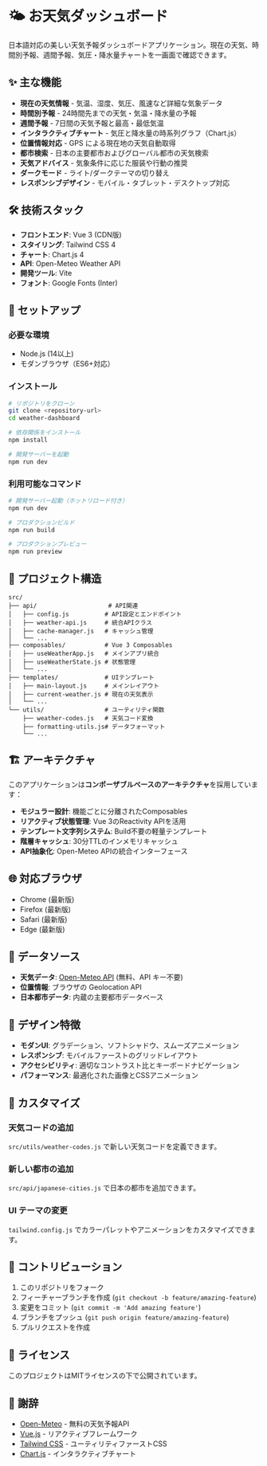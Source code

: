 # 🌤️ お天気ダッシュボード

日本語対応の美しい天気予報ダッシュボードアプリケーション。現在の天気、時間別予報、週間予報、気圧・降水量チャートを一画面で確認できます。

## ✨ 主な機能

- **現在の天気情報** - 気温、湿度、気圧、風速など詳細な気象データ
- **時間別予報** - 24時間先までの天気・気温・降水量の予報
- **週間予報** - 7日間の天気予報と最高・最低気温
- **インタラクティブチャート** - 気圧と降水量の時系列グラフ（Chart.js）
- **位置情報対応** - GPS による現在地の天気自動取得
- **都市検索** - 日本の主要都市およびグローバル都市の天気検索
- **天気アドバイス** - 気象条件に応じた服装や行動の推奨
- **ダークモード** - ライト/ダークテーマの切り替え
- **レスポンシブデザイン** - モバイル・タブレット・デスクトップ対応

## 🛠️ 技術スタック

- **フロントエンド**: Vue 3 (CDN版)
- **スタイリング**: Tailwind CSS 4
- **チャート**: Chart.js 4
- **API**: Open-Meteo Weather API
- **開発ツール**: Vite
- **フォント**: Google Fonts (Inter)

## 🚀 セットアップ

### 必要な環境
- Node.js (14以上)
- モダンブラウザ（ES6+対応）

### インストール

```bash
# リポジトリをクローン
git clone <repository-url>
cd weather-dashboard

# 依存関係をインストール
npm install

# 開発サーバーを起動
npm run dev
```

### 利用可能なコマンド

```bash
# 開発サーバー起動（ホットリロード付き）
npm run dev

# プロダクションビルド
npm run build

# プロダクションプレビュー
npm run preview
```

## 📁 プロジェクト構造

```
src/
├── api/                    # API関連
│   ├── config.js          # API設定とエンドポイント
│   ├── weather-api.js     # 統合APIクラス
│   ├── cache-manager.js   # キャッシュ管理
│   └── ...
├── composables/           # Vue 3 Composables
│   ├── useWeatherApp.js   # メインアプリ統合
│   ├── useWeatherState.js # 状態管理
│   └── ...
├── templates/             # UIテンプレート
│   ├── main-layout.js     # メインレイアウト
│   ├── current-weather.js # 現在の天気表示
│   └── ...
└── utils/                 # ユーティリティ関数
    ├── weather-codes.js   # 天気コード変換
    ├── formatting-utils.js# データフォーマット
    └── ...
```

## 🏗️ アーキテクチャ

このアプリケーションは**コンポーザブルベースのアーキテクチャ**を採用しています：

- **モジュラー設計**: 機能ごとに分離されたComposables
- **リアクティブ状態管理**: Vue 3のReactivity APIを活用
- **テンプレート文字列システム**: Build不要の軽量テンプレート
- **階層キャッシュ**: 30分TTLのインメモリキャッシュ
- **API抽象化**: Open-Meteo APIの統合インターフェース

## 🌐 対応ブラウザ

- Chrome (最新版)
- Firefox (最新版)  
- Safari (最新版)
- Edge (最新版)

## 📡 データソース

- **天気データ**: [Open-Meteo API](https://open-meteo.com/) (無料、API キー不要)
- **位置情報**: ブラウザの Geolocation API
- **日本都市データ**: 内蔵の主要都市データベース

## 🎨 デザイン特徴

- **モダンUI**: グラデーション、ソフトシャドウ、スムーズアニメーション
- **レスポンシブ**: モバイルファーストのグリッドレイアウト
- **アクセシビリティ**: 適切なコントラスト比とキーボードナビゲーション
- **パフォーマンス**: 最適化された画像とCSSアニメーション

## 🔧 カスタマイズ

### 天気コードの追加
`src/utils/weather-codes.js` で新しい天気コードを定義できます。

### 新しい都市の追加
`src/api/japanese-cities.js` で日本の都市を追加できます。

### UI テーマの変更
`tailwind.config.js` でカラーパレットやアニメーションをカスタマイズできます。

## 🤝 コントリビューション

1. このリポジトリをフォーク
2. フィーチャーブランチを作成 (`git checkout -b feature/amazing-feature`)
3. 変更をコミット (`git commit -m 'Add amazing feature'`)
4. ブランチをプッシュ (`git push origin feature/amazing-feature`)
5. プルリクエストを作成

## 📄 ライセンス

このプロジェクトはMITライセンスの下で公開されています。

## 🙏 謝辞

- [Open-Meteo](https://open-meteo.com/) - 無料の天気予報API
- [Vue.js](https://vuejs.org/) - リアクティブフレームワーク
- [Tailwind CSS](https://tailwindcss.com/) - ユーティリティファーストCSS
- [Chart.js](https://www.chartjs.org/) - インタラクティブチャート